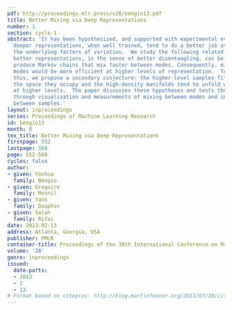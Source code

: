 ```yaml
---
pdf: http://proceedings.mlr.press/v28/bengio13.pdf
title: Better Mixing via Deep Representations
number: 1
section: cycle-1
abstract: 'It has been hypothesized, and supported with experimental evidence, that
  deeper representations, when well trained, tend to do a better job at disentangling
  the underlying factors of variation.  We study the following related conjecture:
  better representations, in the sense of better disentangling, can be exploited to
  produce Markov chains that mix faster between modes. Consequently, mixing between
  modes would be more efficient at higher levels of representation.  To better understand
  this, we propose a secondary conjecture: the higher-level samples fill more uniformly
  the space they occupy and the high-density manifolds tend to unfold when represented
  at higher levels.  The paper discusses these hypotheses and tests them experimentally
  through visualization and measurements of mixing between modes and interpolating
  between samples.'
layout: inproceedings
series: Proceedings of Machine Learning Research
id: bengio13
month: 0
tex_title: Better Mixing via Deep Representations
firstpage: 552
lastpage: 560
page: 552-560
cycles: false
author:
- given: Yoshua
  family: Bengio
- given: Gregoire
  family: Mesnil
- given: Yann
  family: Dauphin
- given: Salah
  family: Rifai
date: 2013-02-13
address: Atlanta, Georgia, USA
publisher: PMLR
container-title: Proceedings of the 30th International Conference on Machine Learning
volume: '28'
genre: inproceedings
issued:
  date-parts:
  - 2013
  - 2
  - 13
# Format based on citeproc: http://blog.martinfenner.org/2013/07/30/citeproc-yaml-for-bibliographies/
---
```

